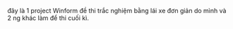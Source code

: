 đây là 1 project Winform đề thi trắc nghiệm bằng lái xe đơn giản do mình và 2 ng khác làm để thi cuối kì.
